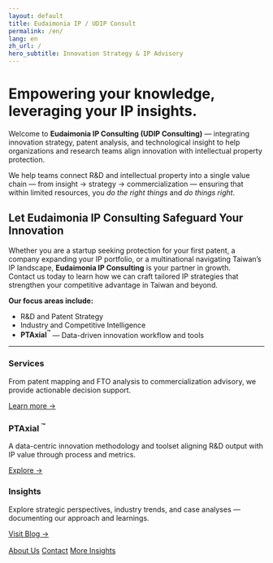 ```yaml
---
layout: default
title: Eudaimonia IP / UDIP Consult
permalink: /en/
lang: en
zh_url: /
hero_subtitle: Innovation Strategy & IP Advisory
---
```


# Empowering your knowledge, leveraging your IP insights.

Welcome to **Eudaimonia IP Consulting (UDIP Consulting)** — 
integrating innovation strategy, patent analysis, and technological insight to help organizations and research teams align innovation with intellectual property protection.

We help teams connect R&D and intellectual property into a single value chain — from insight → strategy → commercialization — ensuring that within limited resources, you *do the right things* and *do things right*.

## Let Eudaimonia IP Consulting Safeguard Your Innovation  
Whether you are a startup seeking protection for your first patent, a company expanding your IP portfolio, or a multinational navigating Taiwan’s IP landscape, **Eudaimonia IP Consulting** is your partner in growth.  
Contact us today to learn how we can craft tailored IP strategies that strengthen your competitive advantage in Taiwan and beyond.

**Our focus areas include:**
- R&D and Patent Strategy  
- Industry and Competitive Intelligence  
- **PTAxial<sup>™</sup>** — Data-driven innovation workflow and tools

---

<div class="card-grid">
  <div class="card">
    <h3>Services</h3>
    <p>From patent mapping and FTO analysis to commercialization advisory, we provide actionable decision support.</p>
    <p><a href="{{ '/en/services/' | relative_url }}">Learn more →</a></p>
  </div>
  <div class="card">
    <h3>PTAxial <sup>™</sup></h3>
    <p>A data-centric innovation methodology and toolset aligning R&D output with IP value through process and metrics.</p>
    <p><a href="{{ '/en/pataxial/' | relative_url }}">Explore →</a></p>
  </div>
  <div class="card">
    <h3>Insights</h3>
    <p>Explore strategic perspectives, industry trends, and case analyses — documenting our approach and learnings.</p>
    <p><a href="{{ '/en/blog/' | relative_url }}">Visit Blog →</a></p>
  </div>
</div>

<div class="btn-row" style="margin-top:1rem;">
  <a href="{{ '/en/about/'   | relative_url }}" class="button">About Us</a>
  <a href="{{ '/en/contact/' | relative_url }}" class="button">Contact</a>
  <a href="{{ '/en/blog/'    | relative_url }}" class="button">More Insights</a>
</div>